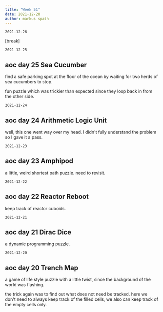 ```yaml
---
title: "Week 51"
date: 2021-12-20
author: markus spath
---
```


`2021-12-26`

[break]

`2021-12-25`

## aoc day 25 Sea Cucumber

find a safe parking spot at the floor of the ocean by waiting for two herds of sea cucumbers to stop.

fun puzzle which was trickier than expected since they loop back in from the other side.

`2021-12-24`

## aoc day 24 Arithmetic Logic Unit

well, this one went way over my head. I didn't fully understand the problem so I gave it a pass.

`2021-12-23`

## aoc day 23 Amphipod

a little, weird shortest path puzzle. need to revisit.

`2021-12-22`

## aoc day 22 Reactor Reboot

keep track of reactor cuboids.

`2021-12-21`

## aoc day 21 Dirac Dice

a dynamic programming puzzle. 

`2021-12-20`

## aoc day 20 Trench Map

a game of life style puzzle with a little twist, since the background of the world was flashing. 

the trick again was to find out what does not need be tracked. here we don't need to always keep track of the filled cells, we also can keep track of the empty cells only.